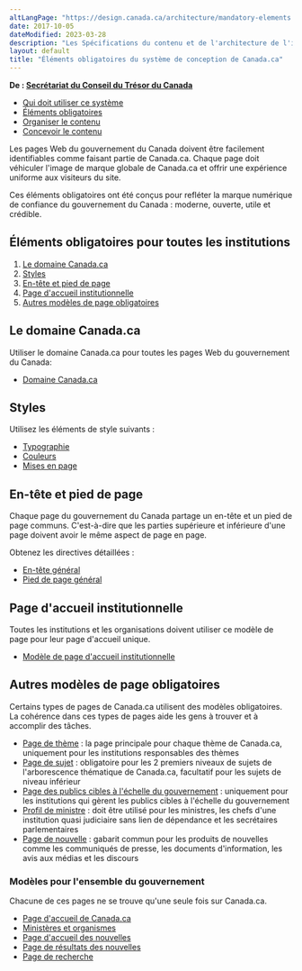 ```yaml
---
altLangPage: "https://design.canada.ca/architecture/mandatory-elements.html"
date: 2017-10-05
dateModified: 2023-03-28
description: "Les Spécifications du contenu et de l'architecture de l'information pour Canada.ca s’agit d’un manuel de conception qui fournit des modèles testés par l’utilisateur, des modèles de navigation d’architecture de l’information pour présenter et organiser le contenu pour le site Canada.ca."
layout: default
title: "Éléments obligatoires du système de conception de Canada.ca"
---
```

<p class="gc-byline"><strong>De : <a href="https://www.canada.ca/fr/secretariat-conseil-tresor.html">Secrétariat du Conseil du Trésor du Canada</a></strong></p>
<div class="mrgn-tp-md mrgn-bttm-sm brdr-bttm">
  <div class="row  mrgn-bttm-sm">
    <ul class="toc lst-spcd col-md-12">
      <li class="col-md-4"><a href="utilisation-concept-canadaca.html" class="list-group-item">Qui doit utiliser ce système</a> </li>
      <li class="col-md-4"><a href="elements-obligatoires.html" class="list-group-item cust-active active">Éléments obligatoires</a> </li>
      <li class="col-md-4"><a href="organiser-contenu.html" class="list-group-item">Organiser le contenu</a> </li>
      <li class="col-md-4"><a href="modeles.html" class="list-group-item">Concevoir le contenu</a> </li>
    </ul>
  </div>
</div>
<p>Les pages Web du gouvernement du Canada doivent être facilement identifiables comme faisant partie de Canada.ca. Chaque page doit véhiculer l'image de marque globale de Canada.ca et offrir une expérience uniforme aux visiteurs du site.</p>
<p>Ces éléments obligatoires ont été conçus pour refléter la marque numérique de confiance du gouvernement du Canada : moderne, ouverte, utile et crédible.</p>
<section>
  <h2>Éléments obligatoires pour toutes les institutions</h2>
  <ol>
    <li><a href="#domaine">Le domaine Canada.ca</a></li>
    <li><a href="#styles">Styles</a></li>
    <li><a href="#entete-piedpage">En-tête et pied de page</a> </li>
    <li><a href="#institution">Page d'accueil institutionnelle</a> </li>
    <li><a href="#obligatoires">Autres modèles de page obligatoires</a></li>
  </ol>
</section>
<h2 id="domaine">Le domaine Canada.ca</h2>
<p>Utiliser le domaine Canada.ca pour toutes les pages Web du gouvernement du Canada:</p>
<ul>
  <li><a href="https://conception.canada.ca/configurations-conception-communes/canada-point-ca.html">Domaine Canada.ca</a></li>
</ul>
<h2 id="styles">Styles</h2>
<p>Utilisez les éléments de style suivants :</p>
<ul>
  <li><a href="https://conception.canada.ca/styles/typographie.html">Typographie</a></li>
  <li><a href="https://conception.canada.ca/styles/couleurs.html">Couleurs</a></li>
  <li><a href="https://conception.canada.ca/styles/mises-en-page.html">Mises en page</a></li>
</ul>
<h2 id="entete-piedpage">En-tête et pied de page</h2>
<p>Chaque page du gouvernement du Canada partage un en-tête et un pied de page communs. C'est-à-dire que les parties supérieure et inférieure d'une page doivent avoir le même aspect de page en page.</p>
<p>Obtenez les directives détaillées :</p>
<ul>
  <li><a href="https://conception.canada.ca/configurations-conception-communes/en-tete-general">En-tête général</a></li>
  <li><a href="https://conception.canada.ca/configurations-conception-communes/pied-page">Pied de page général</a></li>
</ul>
<h2 id="institution">Page d'accueil institutionnelle</h2>
<p>Toutes les institutions et les organisations doivent utiliser ce modèle de page pour leur page d'accueil unique.</p>
<ul>
  <li><a href="https://conception.canada.ca/modeles-obligatoire/pages-profil-institutionnel.html">Modèle de page d'accueil institutionnelle</a></li>
</ul>
<h2 id="obligatoires">Autres modèles de page obligatoires</h2>
<p>Certains types de pages de Canada.ca utilisent des modèles obligatoires. La cohérence dans ces types de pages aide les gens à trouver et à accomplir des tâches.</p>
<ul>
  <li><a href="https://conception.canada.ca/modeles-obligatoire/theme-sujet.html">Page de thème</a> : la page principale pour chaque thème de Canada.ca, uniquement pour les institutions responsables des thèmes</li>
  <li><a href="https://conception.canada.ca/modeles-obligatoire/theme-sujet.html">Page de sujet</a> : obligatoire pour les 2 premiers niveaux de sujets de l'arborescence thématique de Canada.ca, facultatif pour les sujets de niveau inférieur</li>
  <li><a href="https://conception.canada.ca/modeles-obligatoire/pages-publics-cibles.html">Page des publics cibles à l'échelle du gouvernement</a> : uniquement pour les institutions qui gèrent les publics cibles à l'échelle du gouvernement</li>
  <li><a href="https://conception.canada.ca/modeles-obligatoire/pages-profil-ministres.html">Profil de ministre</a> : doit être utilisé pour les ministres, les chefs d'une institution quasi judiciaire sans lien de dépendance et les secrétaires parlementaires</li>
  <li><a href="https://conception.canada.ca/modeles-obligatoire/pages-nouvelles.html#produit">Page de nouvelle</a> : gabarit commun pour les produits de nouvelles comme les communiqués de presse, les documents d'information, les avis aux médias et les discours</li>
</ul>
<h3 id="gc">Modèles pour l'ensemble du gouvernement</h3>
<p>Chacune de ces pages ne se trouve qu'une seule fois sur Canada.ca.</p>
<ul>
  <li><a href="https://conception.canada.ca/modeles-obligatoire/page-accueil.html">Page d'accueil de Canada.ca</a></li>
  <li><a href="https://conception.canada.ca/modeles-obligatoire/page-ministeres-organismes.html">Ministères et organismes</a></li>
  <li><a href="https://conception.canada.ca/modeles-obligatoire/pages-nouvelles.html#accueil">Page d'accueil des nouvelles</a></li>
  <li><a href="https://conception.canada.ca/modeles-obligatoire/pages-nouvelles.html#resultats">Page de résultats des nouvelles</a></li>
  <li><a href="https://conception.canada.ca/modeles-obligatoire/pages-recherche.html">Page de recherche</a></li>
</ul>
